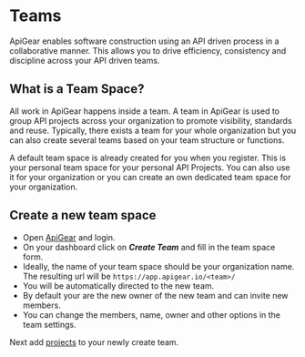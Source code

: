 # Teams

ApiGear enables software construction using an API driven process in a collaborative manner. This allows you to drive efficiency, consistency and discipline across your API driven teams.

## What is a Team Space?

All work in ApiGear happens inside a team. A team in ApiGear is used to group API projects across your organization to promote visibility, standards and reuse. Typically, there exists a team for your whole organization but you can also create several teams based on your team structure or functions.

A default team space is already created for you when you register. This is your personal team space for your personal API Projects. You can also use it for your organization or you can create an own dedicated team space for your organization.

## Create a new team space

- Open [ApiGear](https://app.apigear.io) and login.
- On your dashboard click on **_Create Team_** and fill in the team space form.
- Ideally, the name of your team space should be your organization name. The resulting url will be `https://app.apigear.io/<team>/`
- You will be automatically directed to the new team.
- By default your are the new owner of the new team and can invite new members.
- You can change the members, name, owner and other options in the team settings.

Next add [projects](projects) to your newly create team.
